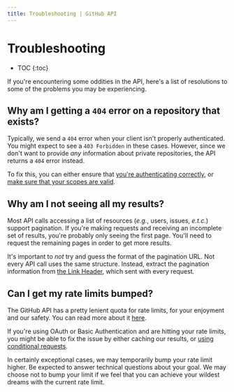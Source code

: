 ```yaml
---
title: Troubleshooting | GitHub API
---
```


# Troubleshooting

* TOC
{:toc}

If you're encountering some oddities in the API, here's a list of resolutions to
some of the problems you may be experiencing.

## Why am I getting a `404` error on a repository that exists?

Typically, we send a `404` error when your client isn't properly authenticated.
You might expect to see a `403 Forbidden` in these cases. However, since we don't
want to provide _any_ information about private repositories, the API returns a
`404` error instead.

To fix this, you can either ensure that [you're authenticating correctly](/guides/getting-started/),
or [make sure that your scopes are valid](/v3/oauth/#scopes).

## Why am I not seeing all my results?

Most API calls accessing a list of resources (_e.g._, users, issues, _e.t.c._) support 
pagination. If you're making requests and receiving an incomplete set of results, you're 
probably only seeing the first page. You'll need to request the remaining pages 
in order to get more results.

It's important to *not* try and guess the format of the pagination URL. Not every
API call uses the same structure. Instead, extract the pagination information from
[the Link Header](/v3/#pagination), which sent with every request.
  
## Can I get my rate limits bumped?

The GitHub API has a pretty lenient quota for rate limits, for your enjoyment and
our safety. You can read more about it [here](/v3/#rate-limiting).

If you're using OAuth or Basic Authentication and are hitting your rate limits,
you might be able to fix the issue by either caching our results, or [using conditional requests](/v3/#conditional-requests).

In certainly exceptional cases, we may temporarily bump your rate limit higher. Be
expected to answer technical questions about your goal. We may choose not to bump
your limit if we feel that you can achieve your wildest dreams with the current
rate limit.
